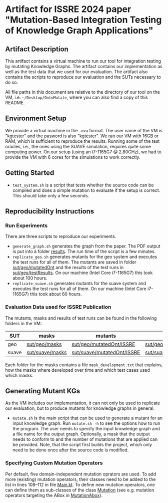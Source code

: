 # Artifact for ISSRE 2024 paper "Mutation-Based Integration Testing of Knowledge Graph Applications"



## Artifact Description
This artifact contains a virtual machine to run our tool for integration testing by mutating Knowledge Graphs. The artifact contains our implementation as well as the test data that we used for our evaluation. The artifact also contains the scripts to reproduce our evaluation and the SUTs necessary to do so.

All file paths in this document are relative to the directory of our tool on the VM, i.e. `~/Desktop/OntoMutate`, where you can also find a copy of this README.

## Environment Setup
We provide a virtual machine in the `.ova` format. The user name of the VM is "kgtester" and the pasword is also "kgtester". We ran our VM with 16GB or RAM, which is sufficient to reproduce the results.
Running some of the test oracles, i.e., the ones using the SUAVE simulation, requires quite some computing power. On our setup (using an i7-1165G7 @ 2.80GHz), we had to provide the VM with 6 cores for the simulations to work correctly.

## Getting Started
 - `test_system.sh` is a script that tests whether the source code can be compiled and does a simple mutation to evaluate if the setup is correct. This should take only a few seconds.

## Reproducibility Instructions
### Run Experiments
There are three scripts to reproduce our experiments.

 - `generate_graph.sh` generates the graph from the paper. The PDF output is put into a folder [results](results). The run time of the script is a few minutes.
 - `replicate_geo.sh` generates mutants for the geo system and executes the test runs for all of them. The mutants are saved in folder [sut/geo/mutatedOnt](sut/geo/mutatedOnt) and the results of the test runs in [sut/geo/testResults](sut/geo/testResults). On our machine (Intel Core i7-1165G7) this took about 100 hours.
 - `replicate_suave.sh` generates mutants for the suave system and executes the test runs for all of them. On our machine (Intel Core i7-1165G7) this took about 60 hours.

### Evaluation Data used for ISSRE Publication
The mutants, masks and results of test runs can be found in the following folders in the VM:

| SUT | masks | mutants | test results |
| ----|-------|---------|----------------|
| geo | [sut/geo/masks](sut/geo/masks) | [sut/geo/mutatedOnt/ISSRE](sut/geo/mutatedOnt/ISSRE) | [sut/geo/testResults/ISSRE](sut/geo/testResults/ISSRE) |
| suave | [sut/suave/masks](sut/suave/masks) | [sut/suave/mutatedOnt/ISSRE](sut/suave/mutatedOnt/ISSRE) | [sut/suave/testResults/ISSRE](sut/suave/testResults/ISSRE) |

Each folder for the masks contains a file `mask_development.txt` that explains, how the masks where developed over time and which test cases used which masks.

## Generating Mutant KGs
As the VM includes our implementation, it can not only be used to replicate our evaluation, but to produce mutants for knowledge graphs in general.
 - `mutate.sh` is the main script that can be used to generate a mutant for an input knowledge graph. Run `mutate.sh -h` to see the options how to run the program. The user needs to specify the input knowledge graph and a file name for the output graph. Optionally, a mask that the output needs to conform to and the number of mutations that are applied can be provided. Note, that the script first builds the project, which only need to be done once after the source code is modified.

### Specifying Custom Mutation Operators
Per default, five domain-independent mutation oprators are used. To add more (existing) mutation operators, their classes need to be added to the list in lines 108–112 in file [Main.kt](src/main/kotlin/org/smolang/robust/Main.kt). To define new mutation operators, one can define them as sub-classes of the class [Mutation](src/main/kotlin/org/smolang/robust/mutant/Mutation.kt) (see e.g. mutation operators targeting the ABox in [MutationAbox](src/main/kotlin/org/smolang/robust/mutant/MutationABox.kt)).
